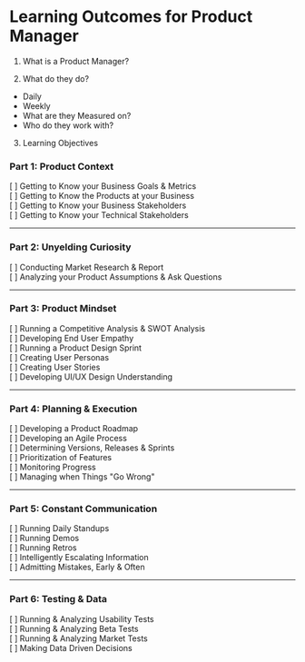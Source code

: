 # Learning Outcomes for Product Manager

1. What is a Product Manager? 

2. What do they do? 
  - Daily
  - Weekly
  - What are they Measured on? 
  - Who do they work with? 

3. Learning Objectives

### Part 1: Product Context
[ ] Getting to Know your Business Goals & Metrics <br> 
[ ] Getting to Know the Products at your Business <br> 
[ ] Getting to Know your Business Stakeholders <br> 
[ ] Getting to Know your Technical Stakeholders <br> 

-----

### Part 2: Unyelding Curiosity
[ ] Conducting Market Research & Report <br> 
[ ] Analyzing your Product Assumptions & Ask Questions

-----

### Part 3: Product Mindset
[ ] Running a Competitive Analysis & SWOT Analysis <br> 
[ ] Developing End User Empathy <br> 
[ ] Running a Product Design Sprint <br> 
[ ] Creating User Personas <br> 
[ ] Creating User Stories <br> 
[ ] Developing UI/UX Design Understanding  <br> 

----

### Part 4: Planning & Execution
[ ] Developing a Product Roadmap <br> 
[ ] Developing an Agile Process <br> 
[ ] Determining Versions, Releases & Sprints <br> 
[ ] Prioritization of Features <br> 
[ ] Monitoring Progress <br> 
[ ] Managing when Things "Go Wrong"

-----

### Part 5: Constant Communication
[ ] Running Daily Standups <br> 
[ ] Running Demos <br> 
[ ] Running Retros <br> 
[ ] Intelligently Escalating Information <br> 
[ ] Admitting Mistakes, Early & Often <br> 


---- 

### Part 6: Testing & Data
[ ] Running & Analyzing Usability Tests <br> 
[ ] Running & Analyzing Beta Tests <br> 
[ ] Running & Analyzing Market Tests <br> 
[ ] Making Data Driven Decisions  <br> 
